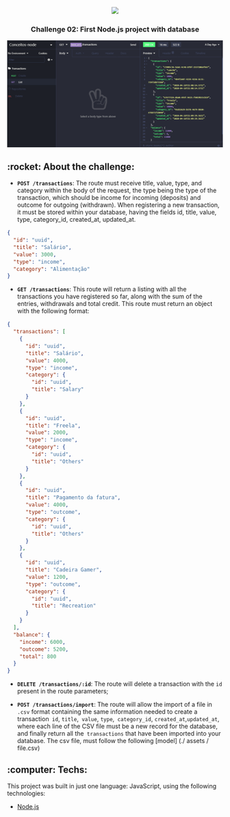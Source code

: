 <div align="center"> 
  <img src="https://camo.githubusercontent.com/8c13dc2618dbd7f76d1d574350b98fdee1335ce5/68747470733a2f2f726f636b6574736561742d63646e2e73332d73612d656173742d312e616d617a6f6e6177732e636f6d2f626f6f7463616d702d6865616465722e706e67" />
 </div>
 
<h3 align="center">
  Challenge 02: First Node.js project with database
</h3>


<p align="center">
   <img src="https://github.com/bprofiro/assets/blob/master/node-with-database.png" />
</p>

<div>
  <h2> :rocket: About the challenge: </h2>
  
  - **`POST /transactions`**: The route must receive title, value, type, and category within the body of the request, the type being the type of the transaction, which should be income for incoming (deposits) and outcome for outgoing (withdrawn). When registering a new transaction, it must be stored within your database, having the fields id, title, value, type, category_id, created_at, updated_at.

```json
{
  "id": "uuid",
  "title": "Salário",
  "value": 3000,
  "type": "income",
  "category": "Alimentação"
}
```

- **`GET /transactions`**: This route will return a listing with all the transactions you have registered so far, along with the sum of the entries, withdrawals and total credit. This route must return an object with the following format:

```json
{
  "transactions": [
    {
      "id": "uuid",
      "title": "Salário",
      "value": 4000,
      "type": "income",
      "category": {
        "id": "uuid",
        "title": "Salary"
      }
    },
    {
      "id": "uuid",
      "title": "Freela",
      "value": 2000,
      "type": "income",
      "category": {
        "id": "uuid",
        "title": "Others"
      }
    },
    {
      "id": "uuid",
      "title": "Pagamento da fatura",
      "value": 4000,
      "type": "outcome",
      "category": {
        "id": "uuid",
        "title": "Others"
      }
    },
    {
      "id": "uuid",
      "title": "Cadeira Gamer",
      "value": 1200,
      "type": "outcome",
      "category": {
        "id": "uuid",
        "title": "Recreation"
      }
    }
  ],
  "balance": {
    "income": 6000,
    "outcome": 5200,
    "total": 800
  }
}
```

- **`DELETE /transactions/:id`**: The route will delete a transaction with the `id` present in the route parameters;

* **`POST /transactions/import`**: The route will allow the import of a file in `.csv` format containing the same information needed to create a transaction` id`, `title`,` value`, `type`,` category_id`, `created_at`,` updated_at `, where each line of the CSV file must be a new record for the database, and finally return all the` transactions` that have been imported into your database. The csv file, must follow the following [model] (./ assets / file.csv)


</div>

<div>
  <h2> :computer: Techs: </h2>
   <p> This project was built in just one language: JavaScript, using the following technologies:

   -   [Node.js](https://nodejs.org/en/)
  </p>
</div>
